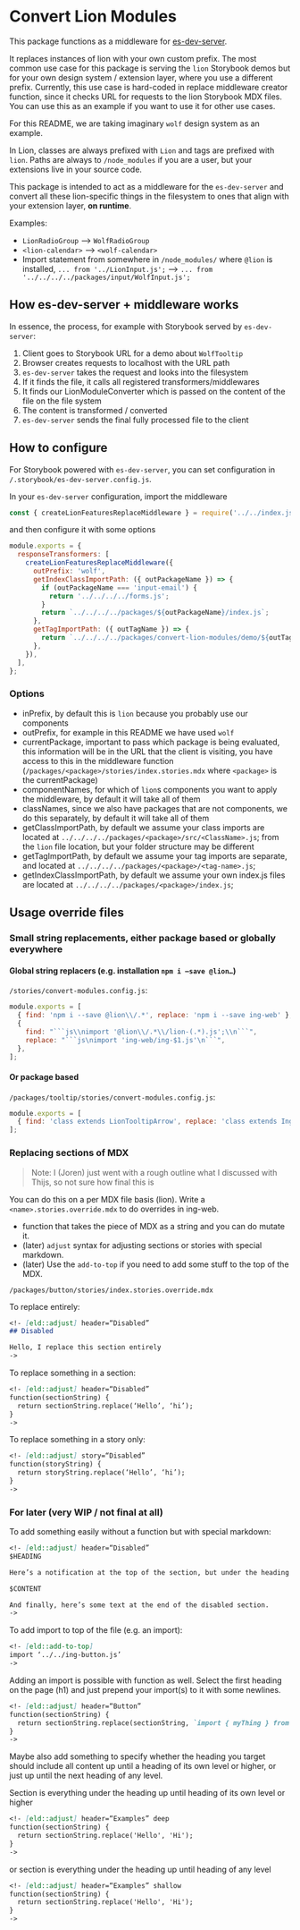 # Convert Lion Modules

This package functions as a middleware for [es-dev-server](https://github.com/open-wc/open-wc/tree/master/packages/es-dev-server).

It replaces instances of lion with your own custom prefix.
The most common use case for this package is serving the `lion` Storybook demos but for your own design system / extension layer,
where you use a different prefix.
Currently, this use case is hard-coded in replace middleware creator function, since it checks URL for requests to the lion Storybook MDX files.
You can use this as an example if you want to use it for other use cases.

For this README, we are taking imaginary `wolf` design system as an example.

In Lion, classes are always prefixed with `Lion` and tags are prefixed with `lion`. Paths are always to `/node_modules` if you are a user, but your extensions live in your source code.

This package is intended to act as a middleware for the `es-dev-server` and convert all these lion-specific things in the filesystem to ones that align with your extension layer, **on runtime**.

Examples:

- `LionRadioGroup` --> `WolfRadioGroup`
- `<lion-calendar>` --> `<wolf-calendar>`
- Import statement from somewhere in `/node_modules/` where `@lion` is installed, `... from '../LionInput.js';` --> `... from '../../../../packages/input/WolfInput.js';`

## How es-dev-server + middleware works

In essence, the process, for example with Storybook served by `es-dev-server`:

1. Client goes to Storybook URL for a demo about `WolfTooltip`
2. Browser creates requests to localhost with the URL path
3. `es-dev-server` takes the request and looks into the filesystem
4. If it finds the file, it calls all registered transformers/middlewares
5. It finds our LionModuleConverter which is passed on the content of the file on the file system
6. The content is transformed / converted
7. `es-dev-server` sends the final fully processed file to the client

## How to configure

For Storybook powered with `es-dev-server`, you can set configuration in `/.storybook/es-dev-server.config.js`.

In your `es-dev-server` configuration, import the middleware

```js
const { createLionFeaturesReplaceMiddleware } = require('../../index.js');
```

and then configure it with some options

```js
module.exports = {
  responseTransformers: [
    createLionFeaturesReplaceMiddleware({
      outPrefix: 'wolf',
      getIndexClassImportPath: ({ outPackageName }) => {
        if (outPackageName === 'input-email') {
          return '../../../../forms.js';
        }
        return `../../../../packages/${outPackageName}/index.js`;
      },
      getTagImportPath: ({ outTagName }) => {
        return `../../../../packages/convert-lion-modules/demo/${outTagName}.js`;
      },
    }),
  ],
};
```

### Options

- inPrefix, by default this is `lion` because you probably use our components
- outPrefix, for example in this README we have used `wolf`
- currentPackage, important to pass which package is being evaluated, this information will be in the URL that the client is visiting, you have access to this in the middleware function (`/packages/<package>/stories/index.stories.mdx` where `<package>` is the currentPackage)
- componentNames, for which of `lion`s components you want to apply the middleware, by default it will take all of them
- classNames, since we also have packages that are not components, we do this separately, by default it will take all of them
- getClassImportPath, by default we assume your class imports are located at `../../../../packages/<package>/src/<ClassName>.js`; from the `lion` file location, but your folder structure may be different
- getTagImportPath, by default we assume your tag imports are separate, and located at `../../../../packages/<package>/<tag-name>.js`;
- getIndexClassImportPath, by default we assume your own index.js files are located at `../../../../packages/<package>/index.js`;

## Usage override files

### Small string replacements, either package based or globally everywhere

#### Global string replacers (e.g. installation `npm i —save @lion…`)

`/stories/convert-modules.config.js`:

```js
module.exports = [
  { find: 'npm i --save @lion\\/.*', replace: 'npm i --save ing-web' },
  {
    find: "```js\\nimport '@lion\\/.*\\/lion-(.*).js';\\n```",
    replace: "```js\nimport 'ing-web/ing-$1.js'\n```",
  },
];
```

#### Or package based

`/packages/tooltip/stories/convert-modules.config.js`:

```js
module.exports = [
  { find: 'class extends LionTooltipArrow', replace: 'class extends IngTooltipArrow' },
];
```

### Replacing sections of MDX

> Note: I (Joren) just went with a rough outline what I discussed with Thijs, so not sure how final this is

You can do this on a per MDX file basis (lion). Write a `<name>.stories.override.mdx` to do overrides in ing-web.

- function that takes the piece of MDX as a string and you can do mutate it.
- (later) `adjust` syntax for adjusting sections or stories with special markdown.
- (later) Use the `add-to-top` if you need to add some stuff to the top of the MDX.

`/packages/button/stories/index.stories.override.mdx`

To replace entirely:

```md
<!- [eld::adjust] header=“Disabled”
## Disabled

Hello, I replace this section entirely
->
```

To replace something in a section:

```md
<!- [eld::adjust] header=“Disabled”
function(sectionString) {
  return sectionString.replace(‘Hello’, ‘hi’);
}
->
```

To replace something in a story only:

```md
<!- [eld::adjust] story=“Disabled”
function(storyString) {
  return storyString.replace(‘Hello’, ‘hi’);
}
->
```

### For later (very WIP / not final at all)

To add something easily without a function but with special markdown:

```md
<!- [eld::adjust] header=“Disabled”
$HEADING

Here’s a notification at the top of the section, but under the heading

$CONTENT

And finally, here’s some text at the end of the disabled section.
->
```

To add import to top of the file (e.g. an import):

```md
<!- [eld::add-to-top]
import ‘../../ing-button.js’
->
```

Adding an import is possible with function as well. Select the first heading on the page (h1) and just prepend your import(s) to it with some newlines.

```md
<!- [eld::adjust] header=“Button”
function(sectionString) {
  return sectionString.replace(sectionString, `import { myThing } from ‘./somewhere.js’; \\n\\n`);
}
->
```

Maybe also add something to specify whether the heading you target should include all content up until a heading of its own level or higher, or just up until the next heading of any level.

Section is everything under the heading up until heading of its own level or higher

```md
<!- [eld::adjust] header=“Examples” deep
function(sectionString) {
  return sectionString.replace('Hello', 'Hi');
}
->
```

or section is everything under the heading up until heading of any level

```md
<!- [eld::adjust] header=“Examples” shallow
function(sectionString) {
  return sectionString.replace('Hello', 'Hi');
}
->
```
